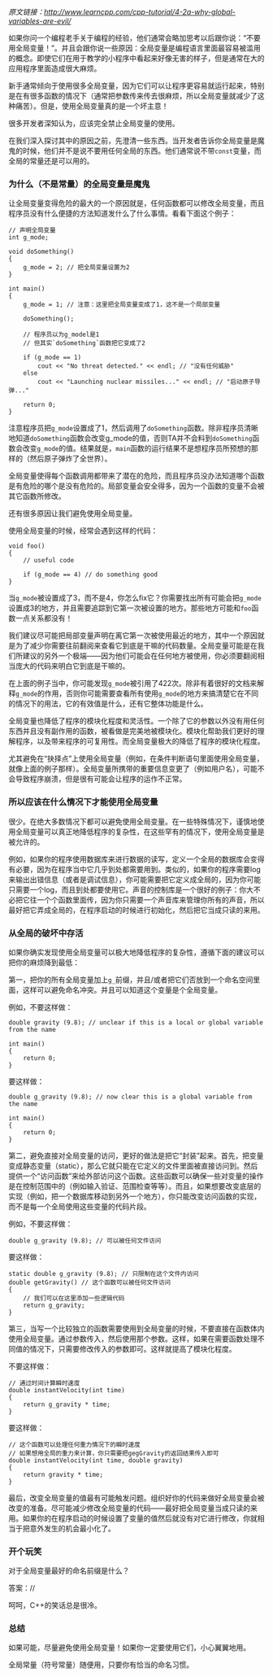 *原文链接：http://www.learncpp.com/cpp-tutorial/4-2a-why-global-variables-are-evil/*

如果你问一个编程老手关于编程的经验，他们通常会略加思考以后跟你说：“不要用全局变量！”。并且会跟你说一些原因：全局变量是编程语言里面最容易被滥用的概念。即使它们在用于教学的小程序中看起来好像无害的样子，但是通常在大的应用程序里面造成很大麻烦。

新手通常倾向于使用很多全局变量，因为它们可以让程序更容易就运行起来，特别是在有很多函数的情况下（通常把参数传来传去很麻烦，所以全局变量就减少了这种痛苦）。但是，使用全局变量真的是一个坏主意！

很多开发者深知认为，应该完全禁止全局变量的使用。

在我们深入探讨其中的原因之前，先澄清一些东西。当开发者告诉你全局变量是魔鬼的时候，他们并不是说不要用任何全局的东西。他们通常说不带`const`变量，而全局的常量还是可以用的。

### 为什么（不是常量）的全局变量是魔鬼

让全局变量变得危险的最大的一个原因就是，任何函数都可以修改全局变量，而且程序员没有什么便捷的方法知道发什么了什么事情。看看下面这个例子：

    // 声明全局变量
    int g_mode;
     
    void doSomething()
    {
        g_mode = 2; // 把全局变量设置为2
    }
     
    int main()
    {
        g_mode = 1; // 注意：这里把全局变量变成了1，这不是一个局部变量
     
        doSomething();
     
        // 程序员以为g_model是1
        // 但其实`doSomething`函数把它变成了2
     
        if (g_mode == 1)
            cout << "No threat detected." << endl; // "没有任何威胁"
        else
            cout << "Launching nuclear missiles..." << endl; // "启动原子导弹..."
     
        return 0;
    }

注意程序员把`g_mode`设置成了1，然后调用了`doSomething`函数。除非程序员清晰地知道`doSomething`函数会改变g_mode的值，否则TA并不会料到`doSomething`函数会改变`g_mode`的值。结果就是，`main`函数的运行结果不是想程序员所预想的那样的（然后原子弹炸了全世界）。

全局变量使得每个函数调用都带来了潜在的危险，而且程序员没办法知道哪个函数是有危险的哪个是没有危险的。局部变量会安全得多，因为一个函数的变量不会被其它函数所修改。

还有很多原因让我们避免使用全局变量。

使用全局变量的时候，经常会遇到这样的代码：

    void foo()
    {
        // useful code
     
        if (g_mode == 4) // do something good
    }

当`g_mode`被设置成了3，而不是4，你怎么fix它？你需要找出所有可能会把`g_mode`设置成3的地方，并且需要追踪到它第一次被设置的地方。那些地方可能和`foo`函数一点关系都没有！

我们建议尽可能把局部变量声明在离它第一次被使用最近的地方，其中一个原因就是为了减少你需要往前翻阅来查看它到底是干嘛的代码数量。全局变量可能是在我们所建议的另外一个极端——因为他们可能会在任何地方被使用，你必须要翻阅相当庞大的代码来明白它到底是干嘛的。

在上面的例子当中，你可能发现`g_mode`被引用了422次。除非有着很好的文档来解释`g_mode`的作用，否则你可能需要查看所有使用`g_mode`的地方来搞清楚它在不同的情况下的用法，它的有效值是什么，还有它整体功能是什么。

全局变量也降低了程序的模块化程度和灵活性。一个除了它的参数以外没有用任何东西并且没有副作用的函数，被看做是完美地被模块化。模块化帮助我们更好的理解程序，以及带来程序的可复用性。而全局变量极大的降低了程序的模块化程度。

尤其避免在“抉择点”上使用全局变量（例如，在条件判断语句里面使用全局变量，就像上面的例子那样）。全局变量所携带的重要信息变更了（例如用户名），可能不会导致程序崩溃，但是很有可能会让程序的运作不正常。

### 所以应该在什么情况下才能使用全局变量

很少。在绝大多数情况下都可以避免使用全局变量。在一些特殊情况下，谨慎地使用全局变量可以真正地降低程序的复杂性，在这些罕有的情况下，使用全局变量是被允许的。

例如，如果你的程序使用数据库来进行数据的读写，定义一个全局的数据库会变得有必要，因为在程序当中它几乎到处都需要用到。类似的，如果你的程序需要log来输出出错信息（或者是调试信息），你可能需要把它定义成全局的，因为你可能只需要一个log，而且到处都要使用它。声音的控制库是一个很好的例子：你大不必把它往一个个函数里面传，因为你只需要一个声音库来管理你所有的声音，所以最好把它弄成全局的，在程序启动的时候进行初始化，然后把它当成只读的来用。

### 从全局的破坏中存活

如果你确实发现使用全局变量可以极大地降低程序的复杂性，遵循下面的建议可以把你的麻烦降到最低：　

第一，把你的所有全局变量加上`g_`前缀，并且/或者把它们否放到一个命名空间里面，这样可以避免命名冲突。并且可以知道这个变量是个全局变量。

例如，不要这样做：

    double gravity (9.8); // unclear if this is a local or global variable from the name
     
    int main()
    {
        return 0;
    }

要这样做：

    double g_gravity (9.8); // now clear this is a global variable from the name
     
    int main()
    {
        return 0;
    }

第二，避免直接对全局变量的访问，更好的做法是把它“封装”起来。首先，把变量变成静态变量（static），那么它就只能在它定义的文件里面被直接访问到。然后提供一个“访问函数”来给外部访问这个函数。这些函数可以确保一些对变量的操作是在控制范围中的（例如输入验证、范围检查等等）。而且，如果想要改变底层的实现（例如，把一个数据库移动到另外一个地方），你只能改变访问函数的实现，而不是每一个全局使用这些变量的代码片段。

例如，不要这样做：

    double g_gravity (9.8); // 可以被任何文件访问

要这样做：

    static double g_gravity (9.8); // 只限制在这个文件内访问
    double getGravity() // 这个函数可以被任何文件访问
    {
        // 我们可以在这里添加一些逻辑代码
        return g_gravity;
    } 

第三，当写一个比较独立的函数需要使用到全局变量的时候，不要直接在函数体内使用全局变量。通过参数传入，然后使用那个参数。这样，如果在需要函数处理不同值的情况下，只需要修改传入的参数即可。这样就提高了模块化程度。

不要这样做：

    // 通过时间计算瞬时速度
    double instantVelocity(int time)
    {
        return g_gravity * time;
    }

要这样做：

    // 这个函数可以处理任何重力情况下的瞬时速度
    // 如果想用全局的重力来计算，你只需要把gegGravity的返回结果传入即可
    double instantVelocity(int time, double gravity)
    {
        return gravity * time;
    }

最后，改变全局变量的值最有可能触发问题。组织好你的代码来做好全局变量会被改变的准备。尽可能减少修改全局变量的代码——最好把全局变量当成只读的来用。如果你的在程序启动的时候设置了变量的值然后就没有对它进行修改，你就相当于把意外发生的机会最小化了。

### 开个玩笑

对于全局变量最好的命名前缀是什么？

答案：//

呵呵，C++的笑话总是很冷。

### 总结

如果可能，尽量避免使用全局变量！如果你一定要使用它们，小心翼翼地用。

全局常量（符号常量）随便用，只要你有恰当的命名习惯。

